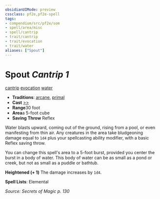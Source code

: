 ```yaml
---
obsidianUIMode: preview
cssclass: pf2e,pf2e-spell
tags:
- compendium/src/pf2e/som
- spell/area/misc
- spell/cantrip
- trait/cantrip
- trait/evocation
- trait/water
aliases: ["Spout"]
---
```

# Spout *Cantrip 1*   
[cantrip](/rules/traits/cantrip.md)  [evocation](/rules/traits/evocation.md)  [water](/rules/traits/water.md)  

- **Traditions**: [arcane](/rules/traits/arcane.md), [primal](/rules/traits/primal.md)
- **Cast** [>>](/rules/core-rulebook/chapter-9-playing-the-game.md#Actions "Two-Action") 
- **Range**30 foot
- **Area**a 5-foot cube
- **Saving Throw** Reflex

Water blasts upward, coming out of the ground, rising from a pool, or even manifesting from thin air. Any creatures in the area take bludgeoning damage equal to `1d4` plus your spellcasting ability modifier, with a basic Reflex saving throw.

You can change this spell's area to a 5-foot burst, provided you center the burst in a body of water. This body of water can be as small as a pond or creek, but not as small as a puddle or bathtub.

**Heightened (+ 1)** The damage increases by `1d4`.

**Spell Lists**: Elemental

*Source: Secrets of Magic p. 130*